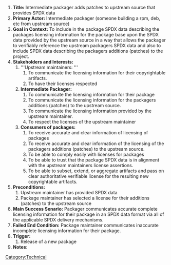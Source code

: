 1.  **Title:** Intermediate packager adds patches to upstream source
    that provides SPDX data
2.  **Primary Actor:** Intermediate packager (someone building a rpm,
    deb, etc from upstream source)
3.  **Goal in Context:** To include in the package SPDX data describing
    the packages licensing information for the package base upon the
    SPDX data provided by the upstream source in a way that allows the
    packager to verifiably reference the upstream packagers SPDX data
    and also to include SPDX data describing the packagers additions
    (patches) to the project.
4.  **Stakeholders and Interests:**
    1.  '''Upstream maintainers: '''
        1.  To communicate the licensing information for their
            copyrightable artifacts.
        2.  To have their licenses respected
    2.  **Intermediate Packager:**
        1.  To communicate the licensing information for their package
        2.  To communicate the licensing information for the packagers
            additions (patches) to the upstream source.
        3.  To communicate the licensing information provided by the
            upstream maintainer.
        4.  To respect the licenses of the upstream maintainer
    3.  **Consumers of packages:**
        1.  To receive accurate and clear information of licensing of
            packages
        2.  To receive accurate and clear information of the licensing
            of the packagers additions (patches) to the upstream source.
        3.  To be able to comply easily with licenses for packages
        4.  To be able to trust that the package SPDX data is in
            alignment with the upstream maintainers license assertions.
        5.  To be able to subset, extend, or aggregate artifacts and
            pass on clear authoritative verifiable license for the
            resulting new copyrightable artifacts.
5.  **Preconditions:**
    1.  Upstream maintainer has provided SPDX data
    2.  Package maintainer has selected a license for their additions
        (patches) to the upstream source
6.  **Main Success Senario:** Packager communicates accurate complete
    licensing information for their package in an SPDX data format via
    all of the applicable SPDX delivery mechanisms.
7.  **Failed End Condition:** Package maintainer communicates inaccurate
    incomplete licensing information for their package.
8.  **Trigger:**
    1.  Release of a new package
9.  **Notes:**

[Category:Technical](Category:Technical "wikilink")
